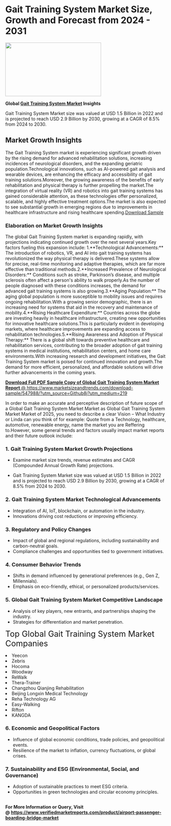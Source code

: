 <H1>Gait Training System Market Size, Growth and Forecast from 2024 - 2031</H1><img class="aligncenter size-medium wp-image-584254" src="https://thirdeyenews.in/wp-content/uploads/2024/09/Global-Market-Research-300x168.jpeg" alt="" width="300" height="168" /><p><strong>Global&nbsp;<a href="https://www.marketsizeandtrends.com/download-sample/547988/?utm_source=Github8j?utm_medium=219">Gait Training System Market</a> Insights</strong></p><p>Gait Training System Market size was valued at USD 1.5 Billion in 2022 and is projected to reach USD 2.9 Billion by 2030, growing at a CAGR of 8.5% from 2024 to 2030.</p><p><h2>Market Growth Insights</h2> The Gait Training System market is experiencing significant growth driven by the rising demand for advanced rehabilitation solutions, increasing incidences of neurological disorders, and the expanding geriatric population.Technological innovations, such as AI-powered gait analysis and wearable devices, are enhancing the efficacy and accessibility of gait training solutions.Moreover, the growing awareness of the benefits of early rehabilitation and physical therapy is further propelling the market.The integration of virtual reality (VR) and robotics into gait training systems has gained considerable attention, as these technologies offer personalized, scalable, and highly effective treatment options.The market is also expected to see substantial growth in emerging regions due to improvements in healthcare infrastructure and rising healthcare spending.<a href="download_sample_link">Download Sample</a> <h3>Elaboration on Market Growth Insights</h3> The global Gait Training System market is expanding rapidly, with projections indicating continued growth over the next several years.Key factors fueling this expansion include: 1.**Technological Advancements:** The introduction of robotics, VR, and AI into gait training systems has revolutionized the way physical therapy is delivered.These systems allow for precise, real-time monitoring and adaptive therapies, which are far more effective than traditional methods.2.**Increased Prevalence of Neurological Disorders:** Conditions such as stroke, Parkinson’s disease, and multiple sclerosis often affect a person's ability to walk properly.As the number of people diagnosed with these conditions increases, the demand for advanced gait training systems is also growing.3.**Aging Population:** The aging global population is more susceptible to mobility issues and requires ongoing rehabilitation.With a growing senior demographic, there is an increasing need for systems that aid in the recovery and maintenance of mobility.4.**Rising Healthcare Expenditure:** Countries across the globe are investing heavily in healthcare infrastructure, creating new opportunities for innovative healthcare solutions.This is particularly evident in developing markets, where healthcare improvements are expanding access to rehabilitation technologies.5.**Rising Awareness and Adoption of Physical Therapy:** There is a global shift towards preventive healthcare and rehabilitation services, contributing to the broader adoption of gait training systems in medical institutions, rehabilitation centers, and home care environments.With increasing research and development initiatives, the Gait Training System market is poised for continued innovation and growth.The demand for more efficient, personalized, and affordable solutions will drive further advancements in the coming years.<a href="get_more_link"></p><p><span class=""><strong>Download Full PDF Sample Copy of Global Gait Training System Market Report</strong> @ <a href="https://www.marketsizeandtrends.com/download-sample/547988/?utm_source=Github8j?utm_medium=219" target="_blank">https://www.marketsizeandtrends.com/download-sample/547988/?utm_source=Github8j?utm_medium=219</a></span></p><p>In order to make an accurate and perceptive description of future scope of a Global&nbsp;Gait Training System Market Market as Global&nbsp;Gait Training System Market Market of 2025, you need to describe a clear Vision &ndash; What Industry or Linda can you think of for example: Quote from a Technology, healthcare, automotive, renewable energy, name the market you are Reffering to.However, some general trends and factors usually impact market reports and their future outlook include:</p><h3>1.&nbsp;<strong>Gait Training System Market Growth Projections</strong></h3><ul><li>Examine market size trends, revenue estimates and CAGR (Compounded Annual Growth Rate) projections.</li><li><p>Gait Training System Market size was valued at USD 1.5 Billion in 2022 and is projected to reach USD 2.9 Billion by 2030, growing at a CAGR of 8.5% from 2024 to 2030.</p></li></ul><h3>2.&nbsp;<strong>Gait Training System Market Technological Advancements</strong></h3><ul><li>Integration of AI, IoT, blockchain, or automation in the industry.</li><li>Innovations driving cost reductions or improving efficiency.</li></ul><h3>3.&nbsp;<strong>Regulatory and Policy Changes</strong></h3><ul><li>Impact of global and regional regulations, including sustainability and carbon-neutral goals.</li><li>Compliance challenges and opportunities tied to government initiatives.</li></ul><h3>4.&nbsp;<strong>Consumer Behavior Trends</strong></h3><ul><li>Shifts in demand influenced by generational preferences (e.g., Gen Z, Millennials).</li><li>Emphasis on eco-friendly, ethical, or personalized products/services.</li></ul><h3>5.&nbsp;<strong>Global Gait Training System Market Competitive Landscape</strong></h3><ul><li>Analysis of key players, new entrants, and partnerships shaping the industry.</li><li>Strategies for differentiation and market penetration.</li></ul><p data-pm-slice="1 1 []"><span style="color: inherit; font-family: inherit; font-size: 25px;">Top Global Gait Training System Market Companies</span></p><div class="" data-test-id=""><p><li>Yeecon</li><li> Zebris</li><li> Hocoma</li><li> Woodway</li><li> ReWalk</li><li> Thera-Trainer</li><li> Changzhou Qianjing Rehabilitation</li><li> Beijing Longxin Medical Technology</li><li> Reha Technology AG</li><li> Easy-Walking</li><li> Rifton</li><li> KANGDA</li></p></div><h3>6.&nbsp;<strong>Economic and Geopolitical Factors</strong></h3><ul><li>Influence of global economic conditions, trade policies, and geopolitical events.</li><li>Resilience of the market to inflation, currency fluctuations, or global crises.</li></ul><h3>7.&nbsp;<strong>Sustainability and ESG (Environmental, Social, and Governance)</strong></h3><ul><li>Adoption of sustainable practices to meet ESG criteria.</li><li>Opportunities in green technologies and circular economy principles.</li></ul><h2><strong style="font-size: 14px;">For More Information or Query, Visit @&nbsp;</strong><a style="background-color: #ffffff; font-size: 14px;" href="https://www.marketsizeandtrends.com/report/gait-training-system-market/" target="_blank">https://www.verifiedmarketreports.com/product/airport-passenger-boarding-bridge-market</a></h2>